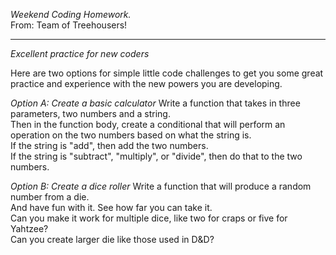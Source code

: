 *Weekend Coding Homework.*  
From: Team of Treehousers! 
___________________________________________________________________________________
*Excellent practice for new coders*

Here are two options for simple little code challenges to get you some great practice and experience with the new powers you are developing.

*Option A: Create a basic calculator*
Write a function that takes in three parameters, two numbers and a string.  
Then in the function body, create a conditional that will perform an operation on the two numbers based on what the string is.  
If the string is "add", then add the two numbers.  
If the string is "subtract", "multiply", or "divide", then do that to the two numbers.

*Option B: Create a dice roller* 
Write a function that will produce a random number from a die.  
And have fun with it.  See how far you can take it.  
Can you make it work for multiple dice, like two for craps or five for Yahtzee?  
Can you create larger die like those used in D&D?